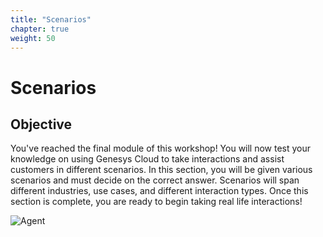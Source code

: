 ```yaml
---
title: "Scenarios"
chapter: true
weight: 50
---
```

# Scenarios
## Objective

You've reached the final module of this workshop! You will now test your knowledge on using Genesys Cloud to take interactions and assist customers in different scenarios. In this section, you will be given various scenarios and must decide on the correct answer. Scenarios will span different industries, use cases, and different interaction types. Once this section is complete, you are ready to begin taking real life interactions!

![Agent ](/images/agent.jpg)







